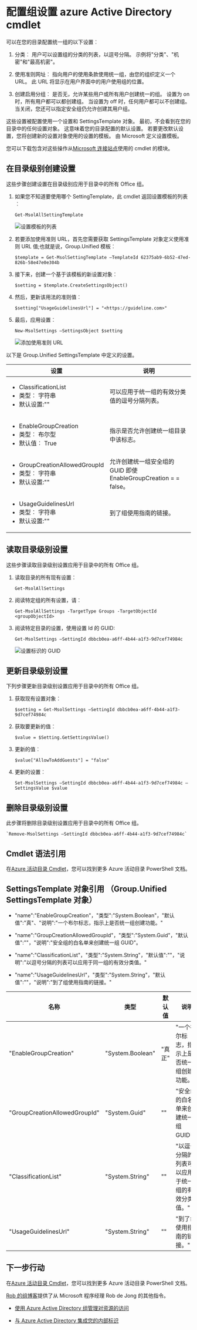 <properties
    pageTitle="配置组设置 azure Active Directory cmdlet |Microsoft Azure"
    description="如何管理组使用 Azure Active Directory cmdlet 的设置。"
    services="active-directory"
    documentationCenter=""
    authors="curtand"
    manager="femila"
    editor=""/>

<tags
    ms.service="active-directory"
    ms.workload="identity"
    ms.tgt_pltfrm="na"
    ms.devlang="na"
    ms.topic="article"
    ms.date="09/22/2016"
    ms.author="curtand"/>


# <a name="azure-active-directory-cmdlets-for-configuring-group-settings"></a>配置组设置 azure Active Directory cmdlet

可以在您的目录配置统一组的以下设置︰

1.  分类︰ 用户可以设置组的分类的列表，以逗号分隔。 示例将"分类"、"机密"和"最高机密"。

2.  使用准则网址︰ 指向用户的使用条款使用统一组，由您的组织定义一个 URL。 此 URL 将显示在用户界面中的用户使用组的位置。

3.  创建启用分组︰ 是否无，允许某些用户或所有用户创建统一的组。 设置为 on 时，所有用户都可以都创建组。 当设置为 off 时，任何用户都可以不创建组。 当关闭，您还可以指定安全组仍允许创建其用户组。

这些设置被配置使用一个设置和 SettingsTemplate 对象。 最初，不会看到在您的目录中的任何设置对象。 这意味着您的目录配置的默认设置。 若要更改默认设置，您将创建新的设置对象使用的设置的模板。 由 Microsoft 定义设置模板。

您可以下载包含对这些操作从[Microsoft 连接站点](http://connect.microsoft.com/site1164/Downloads/DownloadDetails.aspx?DownloadID=59185)使用的 cmdlet 的模块。

## <a name="create-settings-at-the-directory-level"></a>在目录级别创建设置

这些步骤创建设置在目录级别应用于目录中的所有 Office 组。

1. 如果您不知道要使用哪个 SettingTemplate，此 cmdlet 返回设置模板的列表︰

    `Get-MsolAllSettingTemplate`

    ![设置模板的列表](./media/active-directory-accessmanagement-groups-settings-cmdlets/list-of-templates.png)

2. 若要添加使用准则 URL，首先您需要获取 SettingsTemplate 对象定义使用准则 URL 值;也就是说，Group.Unified 模板︰

    `$template = Get-MsolSettingTemplate –TemplateId 62375ab9-6b52-47ed-826b-58e47e0e304b`

3. 接下来，创建一个基于该模板的新设置对象︰

    `$setting = $template.CreateSettingsObject()`

4. 然后，更新该用法的准则值︰

    `$setting["UsageGuidelinesUrl"] = "<https://guideline.com>"`

5. 最后，应用设置︰

    `New-MsolSettings –SettingsObject $setting`

    ![添加使用准则 URL](./media/active-directory-accessmanagement-groups-settings-cmdlets/add-usage-guideline-url.png)

以下是 Group.Unified SettingsTemplate 中定义的设置。

 **设置**                          | **说明**                                                                                             
--------------------------------------|-----------------------------------------------
 <ul><li>ClassificationList<li>类型︰ 字符串<li>默认设置:""                  | 可以应用于统一组的有效分类值的逗号分隔列表。                
 <ul><li>EnableGroupCreation<li>类型︰ 布尔型<li>默认值︰ True              | 指示是否允许创建统一组目录中该标志。                               
 <ul><li>GroupCreationAllowedGroupId<li>类型︰ 字符串<li>默认设置:""         | 允许创建统一组安全组的 GUID 即使 EnableGroupCreation = = false。
 <ul><li>UsageGuidelinesUrl<li>类型︰ 字符串<li>默认设置:""                  | 到了组使用指南的链接。                                                                       

## <a name="read-settings-at-the-directory-level"></a>读取目录级别设置

这些步骤读取目录级别设置应用于目录中的所有 Office 组。

1. 读取目录的所有现有设置︰

    `Get-MsolAllSettings`

2. 阅读特定组的所有设置，请︰

    `Get-MsolAllSettings -TargetType Groups -TargetObjectId <groupObjectId>`

3. 阅读特定目录的设置，使用设置 Id 的 GUID:

    `Get-MsolSettings –SettingId dbbcb0ea-a6ff-4b44-a1f3-9d7cef74984c`

    ![设置标识的 GUID](./media/active-directory-accessmanagement-groups-settings-cmdlets/settings-id-guid.png)

## <a name="update-settings-at-the-directory-level"></a>更新目录级别设置

下列步骤更新目录级别设置应用于目录中的所有 Office 组。

1. 获取现有设置对象︰

    `$setting = Get-MsolSettings –SettingId dbbcb0ea-a6ff-4b44-a1f3-9d7cef74984c`

2. 获取要更新的值︰

    `$value = $Setting.GetSettingsValue()`

3. 更新的值︰

    `$value["AllowToAddGuests"] = "false"`

4. 更新的设置︰

    `Set-MsolSettings –SettingId dbbcb0ea-a6ff-4b44-a1f3-9d7cef74984c –SettingsValue $value`

## <a name="remove-settings-at-the-directory-level"></a>删除目录级别设置

此步骤将删除目录级别设置应用于目录中的所有 Office 组。

    `Remove-MsolSettings –SettingId dbbcb0ea-a6ff-4b44-a1f3-9d7cef74984c`

## <a name="cmdlet-syntax-reference"></a>Cmdlet 语法引用

在[Azure 活动目录 Cmdlet](http://go.microsoft.com/fwlink/p/?LinkId=808260)，您可以找到更多 Azure 活动目录 PowerShell 文档。

## <a name="settingstemplate-object-reference-groupunified-settingstemplate-object"></a>SettingsTemplate 对象引用 （Group.Unified SettingsTemplate 对象）

- "name":"EnableGroupCreation"，"类型":"System.Boolean"，"默认值":"真"、"说明":"一个布尔标志，指示上是否统一组创建功能。"

- "name":"GroupCreationAllowedGroupId"，"类型":"System.Guid"，"默认值":""，"说明":"安全组的白名单来创建统一组 GUID"。

- "name":"ClassificationList"，"类型":"System.String"，"默认值":""，"说明":"以逗号分隔的列表可以应用于同一组的有效分类值。"

- "name":"UsageGuidelinesUrl"，"类型":"System.String"，"默认值":""，"说明":"到了组使用指南的链接。"

名称 | 类型 | 默认值 | 说明
----------  | ----------  | ---------  | ----------
"EnableGroupCreation"  | "System.Boolean"  | "真正"  | "一个布尔标志，指示上是否统一组创建功能。"
"GroupCreationAllowedGroupId"  | "System.Guid"  | ""  | "安全组的白名单来创建统一组 GUID"。
"ClassificationList"  | "System.String"  | ""  | "以逗号分隔的列表可以应用于统一组的有效分类值。"
"UsageGuidelinesUrl"  | "System.String"  | ""  | "到了组使用指南的链接。"

## <a name="next-steps"></a>下一步行动

在[Azure 活动目录 Cmdlet](http://go.microsoft.com/fwlink/p/?LinkId=808260)，您可以找到更多 Azure 活动目录 PowerShell 文档。

[Rob 的组博客](http://robsgroupsblog.com/blog/configuring-settings-for-office-365-groups-in-azure-ad)提供了从 Microsoft 程序经理 Rob de Jong 的其他指令。

* [使用 Azure Active Directory 组管理对资源的访问](active-directory-manage-groups.md)

* [与 Azure Active Directory 集成您的内部标识](active-directory-aadconnect.md)
